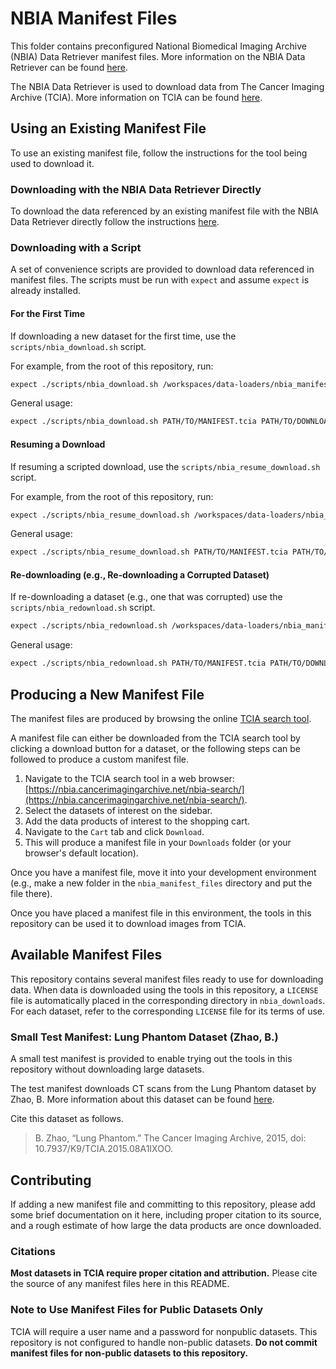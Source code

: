 # NBIA Manifest Files

This folder contains preconfigured National Biomedical Imaging Archive (NBIA) Data Retriever manifest files. More information on the NBIA Data Retriever can be found [here](https://wiki.nci.nih.gov/display/NBIA).

The NBIA Data Retriever is used to download data from The Cancer Imaging Archive (TCIA). More information on TCIA can be found [here](https://www.cancerimagingarchive.net/).

## Using an Existing Manifest File

To use an existing manifest file, follow the instructions for the tool being used to download it.

### Downloading with the NBIA Data Retriever Directly

To download the data referenced by an existing manifest file with the NBIA Data Retriever directly follow the instructions [here](https://wiki.cancerimagingarchive.net/display/NBIA/NBIA+Data+Retriever+Command-Line+Interface+Guide).

### Downloading with a Script

A set of convenience scripts are provided to download data referenced in manifest files. The scripts must be run with `expect` and assume `expect` is already installed.

#### For the First Time

If downloading a new dataset for the first time, use the `scripts/nbia_download.sh` script.

For example, from the root of this repository, run:

```bash
expect ./scripts/nbia_download.sh /workspaces/data-loaders/nbia_manifest_files/small_test_manifest/manifest-1727052249988.tcia /workspaces/data-loaders/nbia_downloads
```

General usage:

```bash
expect ./scripts/nbia_download.sh PATH/TO/MANIFEST.tcia PATH/TO/DOWNLOAD_LOCATION
```

#### Resuming a Download

If resuming a scripted download, use the `scripts/nbia_resume_download.sh` script.

For example, from the root of this repository, run:

```bash
expect ./scripts/nbia_resume_download.sh /workspaces/data-loaders/nbia_manifest_files/small_test_manifest/manifest-1727052249988.tcia /workspaces/data-loaders/nbia_downloads
```

General usage:

```bash
expect ./scripts/nbia_resume_download.sh PATH/TO/MANIFEST.tcia PATH/TO/DOWNLOAD_LOCATION
```

#### Re-downloading (e.g., Re-downloading a Corrupted Dataset)

If re-downloading a dataset (e.g., one that was corrupted) use the `scripts/nbia_redownload.sh` script.

```bash
expect ./scripts/nbia_redownload.sh /workspaces/data-loaders/nbia_manifest_files/small_test_manifest/manifest-1727052249988.tcia /workspaces/data-loaders/nbia_downloads
```

General usage:

```bash
expect ./scripts/nbia_redownload.sh PATH/TO/MANIFEST.tcia PATH/TO/DOWNLOAD_LOCATION
```

## Producing a New Manifest File

The manifest files are produced by browsing the online [TCIA search tool](https://nbia.cancerimagingarchive.net/nbia-search/).

A manifest file can either be downloaded from the TCIA search tool by clicking a download button for a dataset, or the following steps can be followed to produce a custom manifest file.

1. Navigate to the TCIA search tool in a web browser: [https://nbia.cancerimagingarchive.net/nbia-search/](https://nbia.cancerimagingarchive.net/nbia-search/).
2. Select the datasets of interest on the sidebar.
3. Add the data products of interest to the shopping cart.
4. Navigate to the `Cart` tab and click `Download`.
5. This will produce a manifest file in your `Downloads` folder (or your browser's default location).

Once you have a manifest file, move it into your development environment (e.g., make a new folder in the `nbia_manifest_files` directory and put the file there).

Once you have placed a manifest file in this environment, the tools in this repository can be used it to download images from TCIA.

## Available Manifest Files

This repository contains several manifest files ready to use for downloading data. When data is downloaded using the tools in this repository, a `LICENSE` file is automatically placed in the corresponding directory in `nbia_downloads`. For each dataset, refer to the corresponding `LICENSE` file for its terms of use.

### Small Test Manifest: Lung Phantom Dataset (Zhao, B.)

A small test manifest is provided to enable trying out the tools in this repository without downloading large datasets.

The test manifest downloads CT scans from the Lung Phantom dataset by Zhao, B. More information about this dataset can be found [here](https://www.cancerimagingarchive.net/collection/lung-phantom/).

Cite this dataset as follows.

> B. Zhao, “Lung Phantom.” The Cancer Imaging Archive, 2015, doi: 10.7937/K9/TCIA.2015.08A1IXOO.

## Contributing

If adding a new manifest file and committing to this repository, please add some brief documentation on it here, including proper citation to its source, and a rough estimate of how large the data products are once downloaded.

### Citations

**Most datasets in TCIA require proper citation and attribution.** Please cite the source of any manifest files here in this README.

### Note to Use Manifest Files for Public Datasets Only

TCIA will require a user name and a password for nonpublic datasets. This repository is not configured to handle non-public datasets. **Do not commit manifest files for non-public datasets to this repository.**